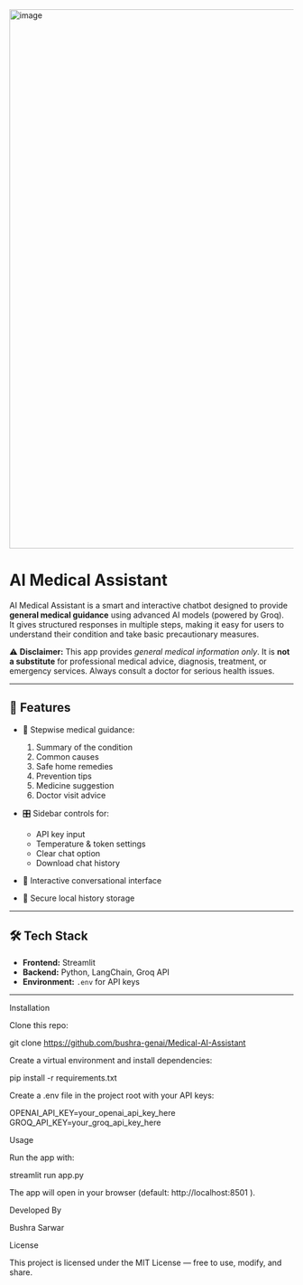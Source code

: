 <img width="1920" height="954" alt="image" src="https://github.com/user-attachments/assets/8da72dbb-d807-4dff-9844-fe4111aa4c65" />


# AI Medical Assistant  

AI Medical Assistant is a smart and interactive chatbot designed to provide **general medical guidance** using advanced AI models (powered by Groq).  
It gives structured responses in multiple steps, making it easy for users to understand their condition and take basic precautionary measures.  

⚠️ **Disclaimer:** This app provides *general medical information only*. It is **not a substitute** for professional medical advice, diagnosis, treatment, or emergency services. Always consult a doctor for serious health issues.  

---

## 🚀 Features
- 🧾 Stepwise medical guidance:
  1. Summary of the condition  
  2. Common causes  
  3. Safe home remedies  
  4. Prevention tips  
  5. Medicine suggestion  
  6. Doctor visit advice  

- 🎛️ Sidebar controls for:
  - API key input  
  - Temperature & token settings  
  - Clear chat option  
  - Download chat history  

- 💬 Interactive conversational interface  
- 📂 Secure local history storage  

---

## 🛠️ Tech Stack
- **Frontend:** Streamlit  
- **Backend:** Python, LangChain, Groq API  
- **Environment:** `.env` for API keys  

---

Installation

Clone this repo:

git clone https://github.com/bushra-genai/Medical-AI-Assistant


Create a virtual environment and install dependencies:

pip install -r requirements.txt


Create a .env file in the project root with your API keys:

OPENAI_API_KEY=your_openai_api_key_here
GROQ_API_KEY=your_groq_api_key_here

Usage

Run the app with:

streamlit run app.py


The app will open in your browser (default: http://localhost:8501
).

Developed By

Bushra Sarwar

License

This project is licensed under the MIT License — free to use, modify, and share.
